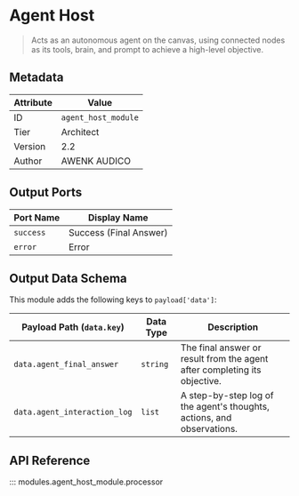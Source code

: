 # Agent Host

> Acts as an autonomous agent on the canvas, using connected nodes as its tools, brain, and prompt to achieve a high-level objective.

## Metadata

| Attribute | Value |
| --- | --- |
| ID | `agent_host_module` |
| Tier | Architect |
| Version | 2.2 |
| Author | AWENK AUDICO |

## Output Ports

| Port Name | Display Name |
| --- | --- |
| `success` | Success (Final Answer) |
| `error` | Error |

## Output Data Schema

This module adds the following keys to `payload['data']`:

| Payload Path (`data.key`) | Data Type | Description |
| --- | --- | --- |
| `data.agent_final_answer` | `string` | The final answer or result from the agent after completing its objective. |
| `data.agent_interaction_log` | `list` | A step-by-step log of the agent's thoughts, actions, and observations. |

## API Reference

::: modules.agent_host_module.processor
